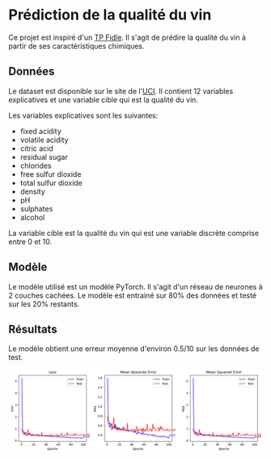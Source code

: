 # Prédiction de la qualité du vin

Ce projet est inspiré d'un [TP Fidle](https://fidle.cnrs.fr/w3/). Il s'agit de prédire la qualité du vin à partir de ses caractéristiques chimiques.

## Données

Le dataset est disponible sur le site de l'[UCI](https://archive.ics.uci.edu/dataset/186/wine+quality). Il contient 12 variables explicatives et une variable cible qui est la qualité du vin.

Les variables explicatives sont les suivantes:

- fixed acidity
- volatile acidity
- citric acid
- residual sugar
- chlorides
- free sulfur dioxide
- total sulfur dioxide
- density
- pH
- sulphates
- alcohol

La variable cible est la qualité du vin qui est une variable discrète comprise entre 0 et 10.

## Modèle

Le modèle utilisé est un modèle PyTorch. Il s'agit d'un réseau de neurones à 2 couches cachées. Le modèle est entrainé sur 80% des données et testé sur les 20% restants.

## Résultats

Le modèle obtient une erreur moyenne d'environ 0.5/10 sur les données de test.

![Résultats](output.png)
